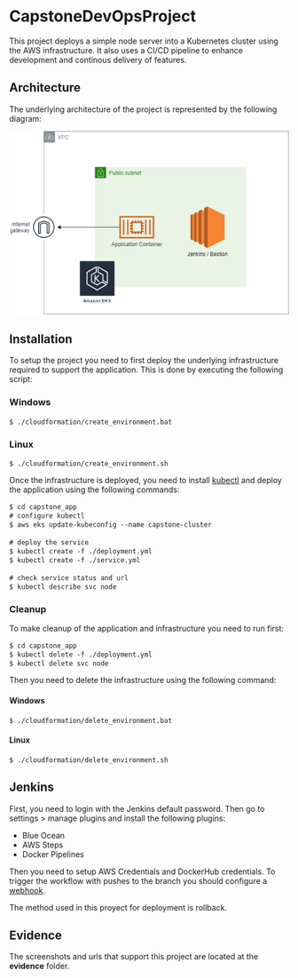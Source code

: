 # CapstoneDevOpsProject

This project deploys a simple node server into a Kubernetes cluster using the AWS infrastructure. It also uses a CI/CD pipeline to enhance development and continous delivery of features.

## Architecture

The underlying architecture of the project is represented by the following diagram:

![Project Architecture](architecture.png)

## Installation

To setup the project you need to first deploy the underlying infrastructure required to support the application. This is done by executing the following script:

### Windows

```shell
$ ./cloudformation/create_environment.bat
```

### Linux

```shell
$ ./cloudformation/create_environment.sh
```

Once the infrastructure is deployed, you need to install <a href="https://kubernetes.io/docs/tasks/tools/install-kubectl/">kubectl</a> and deploy the application using the following commands:

```shell
$ cd capstone_app
# configure kubectl
$ aws eks update-kubeconfig --name capstone-cluster

# deploy the service
$ kubectl create -f ./deployment.yml
$ kubectl create -f ./service.yml

# check service status and url
$ kubectl describe svc node
```

### Cleanup

To make cleanup of the application and infrastructure you need to run first:

```shell
$ cd capstone_app
$ kubectl delete -f ./deployment.yml
$ kubectl delete svc node
```

Then you need to delete the infrastructure using the following command:

#### Windows

```shell
$ ./cloudformation/delete_environment.bat
```

#### Linux

```shell
$ ./cloudformation/delete_environment.sh
```

## Jenkins

First, you need to login with the Jenkins default password. Then go to settings > manage plugins and install the following plugins:

- Blue Ocean
- AWS Steps
- Docker Pipelines

Then you need to setup AWS Credentials and DockerHub credentials. To trigger the workflow with pushes to the branch you should configure a <a href="https://www.blazemeter.com/blog/how-to-integrate-your-github-repository-to-your-jenkins-project">webhook</a>.

The method used in this proyect for deployment is rollback.

## Evidence

The screenshots and urls that support this project are located at the <strong>evidence</strong> folder.
